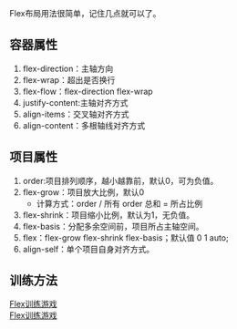 Flex布局用法很简单，记住几点就可以了。
## 容器属性
1. flex-direction：主轴方向
2. flex-wrap：超出是否换行
3.  flex-flow：flex-direction flex-wrap
4.  justify-content:主轴对齐方式
5.  align-items：交叉轴对齐方式
6.  align-content：多根轴线对齐方式
## 项目属性
1. order:项目排列顺序，越小越靠前，默认0，可为负值。
2. flex-grow：项目放大比例，默认0
    - 计算方式：order / 所有 order 总和 = 所占比例
3. flex-shrink：项目缩小比例，默认为1，无负值。
4. flex-basis：分配多余空间前，项目所占主轴空间。
5. flex：flex-grow flex-shrink flex-basis；默认值 0 1 auto;
6. align-self：单个项目自身对齐方式。

## 训练方法
[Flex训练游戏](http://flexboxfroggy.com/#zh-cn)  
[Flex训练游戏](http://www.flexboxdefense.com/)